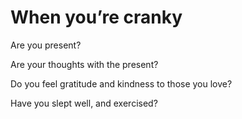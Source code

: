 # When you’re cranky


Are you present?

Are your thoughts with the present?

Do you feel gratitude and kindness to those you love?

Have you slept well, and exercised?

